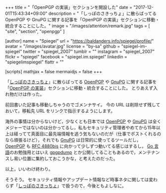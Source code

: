 +++
title = "「OpenPGP の実装」セクションを開設した"
date =  "2017-12-01T15:43:34+09:00"
description = "「しっぽのさきっちょ」に散らばってる OpenPGP や GnuPG に関する記事を「OpenPGP の実装」セクションに移動・統合することにした。"
image = "/images/attention/remark.jpg"
tags        = [ "site", "section", "openpgp" ]

[author]
  name      = "Spiegel"
  url       = "https://baldanders.info/spiegel/profile/"
  avatar    = "/images/avatar.jpg"
  license   = "by-sa"
  github    = "spiegel-im-spiegel"
  twitter   = "spiegel_2007"
  tumblr    = ""
  instagram = "spiegel_2007"
  flickr    = "spiegel"
  facebook  = "spiegel.im.spiegel"
  linkedin  = "spiegelimspiegel"
  flattr    = ""

[scripts]
  mathjax = false
  mermaidjs = false
+++

「[しっぽのさきっちょ](/remark)」に散らばってる [OpenPGP] や [GnuPG] に関する記事を「[OpenPGP の実装](/openpgp/)」セクションに移動・統合することにした。
とりあえず入れ物だけは作った。

前回書いた記事も移動しちゃうのでゴメンナサイ。
今の URL は削除せず残しておいて，移転先 URL をリンクで指示するようにします。

海外の事情は分からないけど，少なくとも日本では [OpenPGP] や [GnuPG] は全くメジャーではないのは分かってるし，私もセキュリティ管理者やめてから15年以上は経ってて真面目に最先端情報を追う気もないのだが（仕事でポストくれるのなら頑張るけど），それでも [GnuPG] は日常的に使ってるツールだし， [OpenPGP] も [RFC 4880bis] に向かって少しずつ動いてる感じはするし， [Go 言語]のお勉強用とはいえ [gpgpdump] とか公開してることもあるので，メンテナンスし易い位置に集約しておこうかな，と考えたのだった。

以上，いいわけ終わり。

そうそう。
セキュリティ情報やアップデート情報など時事ネタに関しては変わらず「[しっぽのさきっちょ](/remark)」で扱うので，今後ともよしなに。

[OpenPGP]: https://www.openpgp.org/
[GnuPG]: https://gnupg.org/ "The GNU Privacy Guard"
[RFC 4880bis]: https://datatracker.ietf.org/doc/draft-ietf-openpgp-rfc4880bis/ "draft-ietf-openpgp-rfc4880bis - OpenPGP Message Format"
[Go 言語]: https://golang.org/ "The Go Programming Language"
[gpgpdump]: https://github.com/spiegel-im-spiegel/gpgpdump "spiegel-im-spiegel/gpgpdump: OpenPGP packet visualizer"
